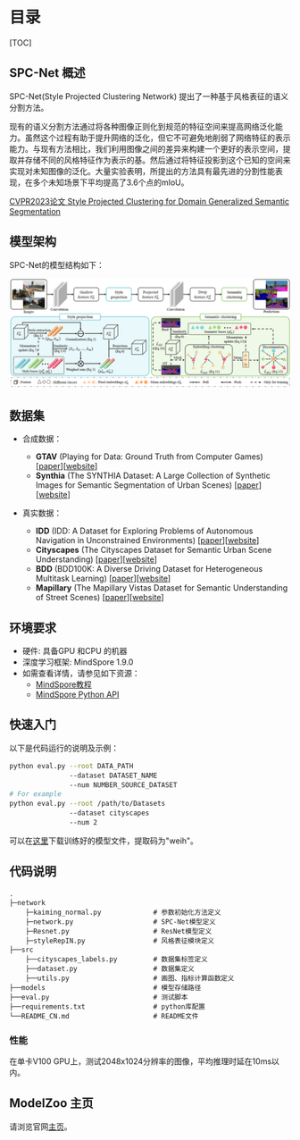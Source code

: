 # 目录

[TOC]

## SPC-Net 概述

SPC-Net(Style Projected Clustering Network) 提出了一种基于风格表征的语义分割方法。

现有的语义分割方法通过将各种图像正则化到规范的特征空间来提高网络泛化能力。虽然这个过程有助于提升网络的泛化，但它不可避免地削弱了网络特征的表示能力。与现有方法相比，我们利用图像之间的差异来构建一个更好的表示空间，提取并存储不同的风格特征作为表示的基。然后通过将特征投影到这个已知的空间来实现对未知图像的泛化。大量实验表明，所提出的方法具有最先进的分割性能表现，在多个未知场景下平均提高了3.6个点的mIoU。

[CVPR2023论文 Style Projected Clustering for Domain Generalized Semantic Segmentation](https://openaccess.thecvf.com/content/CVPR2023/papers/Huang_Style_Projected_Clustering_for_Domain_Generalized_Semantic_Segmentation_CVPR_2023_paper.pdf)

## 模型架构

SPC-Net的模型结构如下：

![framework](./images/framework.png)

## 数据集

- 合成数据：
    - **GTAV** (Playing for Data: Ground Truth from Computer Games) [[paper](https://link.springer.com/chapter/10.1007/978-3-319-46475-6_7)][[website](https://download.visinf.tu-darmstadt.de/data/from_games/)]
    - **Synthia** (The SYNTHIA Dataset: A Large Collection of Synthetic Images for Semantic Segmentation of Urban Scenes) [[paper](https://www.cv-foundation.org/openaccess/content_cvpr_2016/html/Ros_The_SYNTHIA_Dataset_CVPR_2016_paper.html)][[website](http://synthia-dataset.net/)]

- 真实数据：
    - **IDD** (IDD: A Dataset for Exploring Problems of Autonomous Navigation in Unconstrained Environments) [[paper](https://ieeexplore.ieee.org/abstract/document/8659045/)][[website](http://idd.insaan.iiit.ac.in/)]
    - **Cityscapes** (The Cityscapes Dataset for Semantic Urban Scene Understanding) [[paper](https://openaccess.thecvf.com/content_cvpr_2016/html/Cordts_The_Cityscapes_Dataset_CVPR_2016_paper.html)][[website](https://www.cityscapes-dataset.com/)]
    - **BDD** (BDD100K: A Diverse Driving Dataset for Heterogeneous Multitask Learning) [[paper](https://openaccess.thecvf.com/content_CVPR_2020/html/Yu_BDD100K_A_Diverse_Driving_Dataset_for_Heterogeneous_Multitask_Learning_CVPR_2020_paper.html)][[website](https://www.bdd100k.com/)]
    - **Mapillary** (The Mapillary Vistas Dataset for Semantic Understanding of Street Scenes) [[paper](https://openaccess.thecvf.com/content_iccv_2017/html/Neuhold_The_Mapillary_Vistas_ICCV_2017_paper.html)][[website](https://www.mapillary.com/)]

## 环境要求

- 硬件: 具备GPU 和CPU 的机器
- 深度学习框架: MindSpore 1.9.0
- 如需查看详情，请参见如下资源：
    - [MindSpore教程](https://www.mindspore.cn/tutorials/zh-CN/master/index.html)
    - [MindSpore Python API](https://www.mindspore.cn/docs/zh-CN/master/api_python/mindspore.html)

## 快速入门

以下是代码运行的说明及示例：

```bash
python eval.py --root DATA_PATH
               --dataset DATASET_NAME
               --num NUMBER_SOURCE_DATASET
# For example
python eval.py --root /path/to/Datasets
               --dataset cityscapes
               --num 2
```

可以在[这里](https://pan.baidu.com/s/19oB87tNLGe6QoYsd-rswDA)下载训练好的模型文件，提取码为"weih"。

## 代码说明

```path
.
├─network
    ├─kaiming_normal.py             # 参数初始化方法定义
    ├─network.py                    # SPC-Net模型定义
    ├─Resnet.py                     # ResNet模型定义
    ├─styleRepIN.py                 # 风格表征模块定义
├──src
    ├──cityscapes_labels.py         # 数据集标签定义
    ├──dataset.py                   # 数据集定义
    ├──utils.py                     # 画图、指标计算函数定义
├──models                           # 模型存储路径
├──eval.py                          # 测试脚本
├──requirements.txt                 # python库配置
└──README_CN.md                     # README文件
```

### 性能

在单卡V100 GPU上，测试2048x1024分辨率的图像，平均推理时延在10ms以内。

## ModelZoo 主页

请浏览官网[主页](https://gitee.com/mindspore/models)。